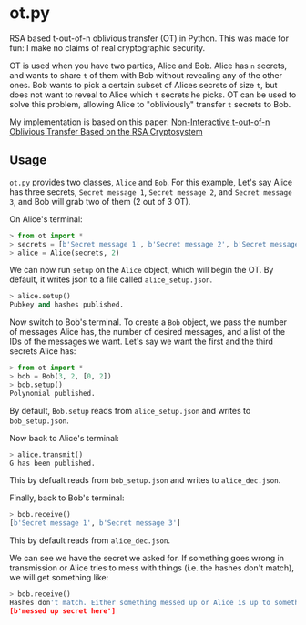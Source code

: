 # ot.py
RSA based t-out-of-n oblivious transfer (OT) in Python. This was made for fun: I make no claims of real cryptographic security.

OT is used when you have two parties, Alice and Bob. Alice has `n` secrets, and wants to share `t` of them with Bob without revealing any of the other ones. Bob wants to pick a certain subset of Alices secrets of size `t`, but does not want to reveal to Alice which `t` secrets he picks. OT can be used to solve this problem, allowing Alice to "obliviously" transfer `t` secrets to Bob.

My implementation is based on this paper: [Non-Interactive t-out-of-n Oblivious Transfer Based on the RSA Cryptosystem](http://ieeexplore.ieee.org.sci-hub.io/stamp/stamp.jsp?arnumber=4457650)

## Usage

`ot.py` provides two classes, `Alice` and `Bob`. For this example, Let's say Alice has three secrets, `Secret message 1`, `Secret message 2`, and `Secret message 3`, and Bob will grab two of them (2 out of 3 OT).

On Alice's terminal:

```python
> from ot import *
> secrets = [b'Secret message 1', b'Secret message 2', b'Secret message 3']
> alice = Alice(secrets, 2)
```

We can now run `setup` on the `Alice` object, which will begin the OT. By default, it writes json to a file called `alice_setup.json`.
```python
> alice.setup()
Pubkey and hashes published.
```

Now switch to Bob's terminal. To create a `Bob` object, we pass the number of messages Alice has, the number of desired messages, and a list of the IDs of the messages we want. Let's say we want the first and the third secrets Alice has:
```python
> from ot import *
> bob = Bob(3, 2, [0, 2])
> bob.setup()
Polynomial published.
```
By default, `Bob.setup` reads from `alice_setup.json` and writes to `bob_setup.json`.

Now back to Alice's terminal:

```python
> alice.transmit()
G has been published.
```

This by defualt reads from `bob_setup.json` and writes to `alice_dec.json`.

Finally, back to Bob's terminal:
```python
> bob.receive()
[b'Secret message 1', b'Secret message 3']
```

This by default reads from `alice_dec.json`.

We can see we have the secret we asked for. If something goes wrong in transmission or Alice tries to mess with things (i.e. the hashes don't match), we will get something like:
```python
> bob.receive()
Hashes don't match. Either something messed up or Alice is up to something.
[b'messed up secret here']
```
